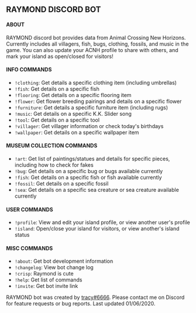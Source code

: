 ## RAYMOND DISCORD BOT

#### ABOUT
RAYMOND discord bot provides data from Animal Crossing New Horizons. Currently includes all villagers, fish, bugs, clothing, fossils, and music in the game. You can also update your ACNH profile to share with others, and mark your island as open/closed for visitors!

#### INFO COMMANDS
- `!clothing`: Get details a specific clothing item (including umbrellas)
- `!fish`: Get details on a specific fish
- `!flooring`: Get details on a specific flooring item
- `!flower`: Get flower breeding pairings and details on a specific flower
- `!furniture`: Get details a specific furniture item (including rugs)
- `!music`: Get details on a specific K.K. Slider song
- `!tool`: Get details on a specific tool
- `!villager`: Get villager information or check today's birthdays
- `!wallpaper`: Get details on a specific wallpaper item


#### MUSEUM COLLECTION COMMANDS
- `!art`: Get list of paintings/statues and details for specific pieces, including how to check for fakes
- `!bug`: Get details on a specific bug or bugs available currently
- `!fish`: Get details on a specific fish or fish available currently
- `!fossil`: Get details on a specific fossil
- `!sea`: Get details on a specific sea creature or sea creature available currently

#### USER COMMANDS
- `!profile`: View and edit your island profile, or view another user's profile
- `!island`: Open/close your island for visitors, or view another's island status

#### MISC COMMANDS
- `!about`: Get bot development information
- `!changelog`: View bot change log
- `!crisp`: Raymond is cute
- `!help`: Get list of commands
- `!invite`: Get bot invite link

RAYMOND bot was created by [tracy#6666](https://discordapp.com/users/360717490013339669). Please contact me on Discord for feature requests or bug reports. Last updated 01/06/2020.
